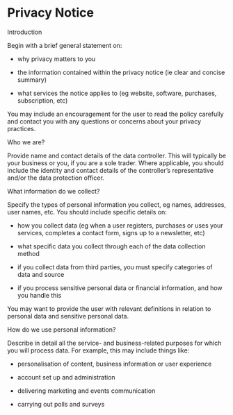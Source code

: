 # Privacy Notice

Introduction

Begin with a brief general statement on:

- why privacy matters to you

- the information contained within the privacy notice (ie clear and concise summary)

- what services the notice applies to (eg website, software, purchases, subscription, etc)

You may include an encouragement for the user to read the policy carefully and contact you with any questions or concerns about your privacy practices.

Who we are?

Provide name and contact details of the data controller. This will typically be your business or you, if you are a sole trader. Where applicable, you should include the identity and contact details of the controller’s representative and/or the data protection officer. 

What information do we collect?

Specify the types of personal information you collect, eg names, addresses, user names, etc. You should include specific details on:

- how you collect data (eg when a user registers, purchases or uses your services, completes a contact form, signs up to a newsletter, etc) 

- what specific data you collect through each of the data collection method

- if you collect data from third parties, you must specify categories of data and source

- if you process sensitive personal data or financial information, and how you handle this 

You may want to provide the user with relevant definitions in relation to personal data and sensitive personal data. 

How do we use personal information?

Describe in detail all the service- and business-related purposes for which you will process data. For example, this may include things like:

- personalisation of content, business information or user experience

- account set up and administration

- delivering marketing and events communication

- carrying out polls and surveys